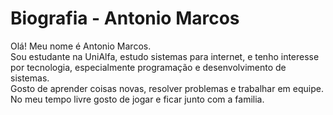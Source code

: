 # Biografia - Antonio Marcos

Olá! Meu nome é Antonio Marcos.  
Sou estudante na UniAlfa, estudo sistemas para internet, e tenho interesse por tecnologia, especialmente programação e desenvolvimento de sistemas.  
Gosto de aprender coisas novas, resolver problemas e trabalhar em equipe.
No meu tempo livre gosto de jogar e ficar junto com a familia.
